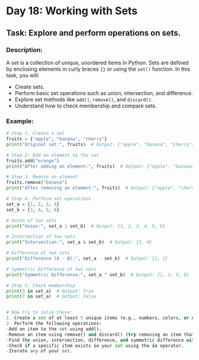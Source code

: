 # **Day 18: Working with Sets**  
## **Task**: Explore and perform operations on sets.  

### **Description**:  
A set is a collection of unique, unordered items in Python. Sets are defined by enclosing elements in curly braces `{}` or using the `set()` function. In this task, you will:  
- Create sets.  
- Perform basic set operations such as union, intersection, and difference.  
- Explore set methods like `add()`, `remove()`, and `discard()`.  
- Understand how to check membership and compare sets.  

### **Example**:  
```python
# Step 1: Create a set
fruits = {"apple", "banana", "cherry"}
print("Original set:", fruits)  # Output: {"apple", "banana", "cherry"}

# Step 2: Add an element to the set
fruits.add("orange")
print("After adding an element:", fruits)  # Output: {"apple", "banana", "cherry", "orange"}

# Step 3: Remove an element
fruits.remove("banana")
print("After removing an element:", fruits)  # Output: {"apple", "cherry", "orange"}

# Step 4: Perform set operations
set_a = {1, 2, 3, 4}
set_b = {3, 4, 5, 6}

# Union of two sets
print("Union:", set_a | set_b)  # Output: {1, 2, 3, 4, 5, 6}

# Intersection of two sets
print("Intersection:", set_a & set_b)  # Output: {3, 4}

# Difference of two sets
print("Difference (A - B):", set_a - set_b)  # Output: {1, 2}

# Symmetric Difference of two sets
print("Symmetric Difference:", set_a ^ set_b)  # Output: {1, 2, 5, 6}

# Step 5: Check membership
print(3 in set_a)  # Output: True
print(7 in set_a)  # Output: False


# Now try to solve these:
1. Create a set of at least 5 unique items (e.g., numbers, colors, or names).
2. Perform the following operations:
-Add an item to the set using add().
-Remove an item using remove() and discard() (try removing an item that doesn’t exist with discard() to see how it differs from remove()).
-Find the union, intersection, difference, and symmetric difference with another set.
-Check if a specific item exists in your set using the in operator.
-Iterate any of your set.
